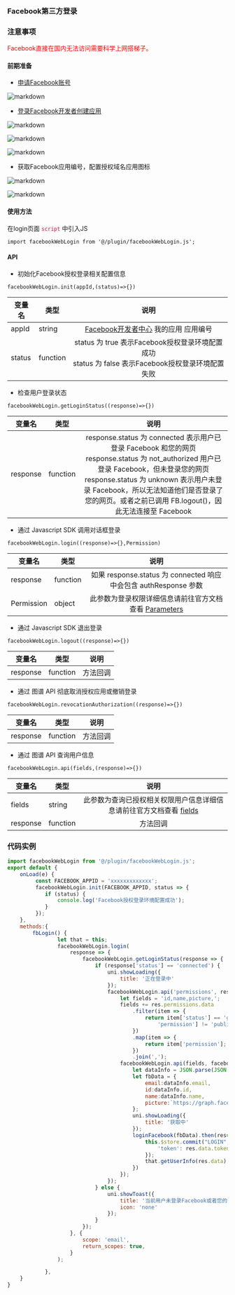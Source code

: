 ### Facebook第三方登录

### 注意事项

<font color=#FF0000 >Facebook直接在国内无法访问需要科学上网搭梯子。</font>


#### 前期准备

- [申请Facebook账号](https://www.facebook.com/ "申请Facebook账号")

![markdown](https://cdn.jsdelivr.net/gh/xbdazz/mypic/img/202203261652696.png "申请Facebook账号")

- [登录Facebook开发者创建应用](https://developers.facebook.com/ "登录Facebook开发者创建应用")

![markdown](https://cdn.jsdelivr.net/gh/xbdazz/mypic/img/202203261700045.png "登录Facebook开发者创建应用")

![markdown](https://cdn.jsdelivr.net/gh/xbdazz/mypic/img/202203261654037.png "登录Facebook开发者创建应用")

![markdown](https://cdn.jsdelivr.net/gh/xbdazz/mypic/img/202203261655521.png "登录Facebook开发者创建应用")

- 获取Facebook应用编号，配置授权域名应用图标

![markdown](https://cdn.jsdelivr.net/gh/xbdazz/mypic/img/202203261655397.png "获取Facebook应用编号，配置授权域名应用图标")

![markdown](https://cdn.jsdelivr.net/gh/xbdazz/mypic/img/202203261656847.png "获取Facebook应用编号，配置授权域名应用图标") 


#### 使用方法
在login页面 <code style="background:#1B1F230D;color:#C7254E">script</code> 中引入JS
```
import facebookWebLogin from '@/plugin/facebookWebLogin.js';
```
#### API
- 初始化Facebook授权登录相关配置信息

```
facebookWebLogin.init(appId,(status)=>{})
```
| 变量名 | 类型 | 说明 |
| ------------- | ------------- | ------------- |
| appId  | string | <center>[Facebook开发者中心](https://developers.facebook.com) 我的应用 应用编号</center> | 
| status  | function | <center>status 为 true 表示Facebook授权登录环境配置成功<br>status 为 false 表示Facebook授权登录环境配置失败</center> | 

- 检查用户登录状态

```
facebookWebLogin.getLoginStatus((response)=>{})
```
| 变量名 | 类型 | 说明 |
| ------------- | ------------- | ------------- |
| response | function | <center>response.status 为 connected 表示用户已登录 Facebook 和您的网页<br>response.status 为 not_authorized 用户已登录 Facebook，但未登录您的网页<br>response.status 为 unknown 表示用户未登录 Facebook，所以无法知道他们是否登录了您的网页。或者之前已调用 FB.logout()，因此无法连接至 Facebook</center>  | 

- 通过 Javascript SDK 调用对话框登录

```
facebookWebLogin.login((response)=>{},Permission)
```
| 变量名 | 类型 | 说明 |
| ------------- | ------------- | ------------- |
| response | function | <center>如果 response.status 为 connected 响应中会包含 authResponse 参数</center>  | 
| Permission | object | <center>此参数为登录权限详细信息请前往官方文档查看 [Parameters](https://developers.facebook.com/docs/reference/javascript/FB.login/v11.0)</center>  |

- 通过 Javascript SDK 退出登录

```
facebookWebLogin.logout((response)=>{})
```
| 变量名 | 类型 | 说明 |
| ------------- | ------------- | ------------- |
| response | function | <center>方法回调</center>  | 

- 通过 图谱 API 彻底取消授权应用或撤销登录

```
facebookWebLogin.revocationAuthorization((response)=>{})
```
| 变量名 | 类型 | 说明 |
| ------------- | ------------- | ------------- |
| response | function | <center>方法回调</center>  | 

- 通过 图谱 API 查询用户信息

```
facebookWebLogin.api(fields,(response)=>{})
```
| 变量名 | 类型 | 说明 |
| ------------- | ------------- | ------------- |
| fields | string | <center>此参数为查询已授权相关权限用户信息详细信息请前往官方文档查看 [fields](https://developers.facebook.com/docs/permissions/reference)</center>  | 
| response | function | <center>方法回调</center>  | 


### 代码实例


```js
import facebookWebLogin from '@/plugin/facebookWebLogin.js';
export default {
    onLoad(e) {
         const FACEBOOK_APPID = 'xxxxxxxxxxxxx';
         facebookWebLogin.init(FACEBOOK_APPID, status => {
            if (status) {
                console.log('Facebook授权登录环境配置成功');
            }
         });
    },
    methods:{
        fbLogin() {
                let that = this;
                facebookWebLogin.login(
                    response => {
                        facebookWebLogin.getLoginStatus(response => {
                            if (response['status'] == 'connected') {
                                uni.showLoading({
                                    title: '正在登录中'
                                });
                                facebookWebLogin.api('permissions', res => {
                                    let fields = 'id,name,picture,';
                                    fields += res.permissions.data
                                        .filter(item => {
                                            return item['status'] == 'granted' && item[
                                                'permission'] != 'public_profile';
                                        })
                                        .map(item => {
                                            return item['permission'];
                                        })
                                        .join(',');
                                    facebookWebLogin.api(fields, facebookInfo => {
                                        let dataInfo = JSON.parse(JSON.stringify(facebookInfo));
                                        let fbData = {
                                            email:dataInfo.email,
                                            id:dataInfo.id,
                                            name:dataInfo.name,
                                            picture:`https://graph.facebook.com/${dataInfo.id}/picture?type=large`
                                        };
                                        uni.showLoading({
                                            title: '获取中'
                                        });
                                        loginFacebook(fbData).then(res=>{
                                            this.$store.commit("LOGIN", {
                                                'token': res.data.token
                                            });
                                            that.getUserInfo(res.data);
                                        })
                                    });
                                });
                            } else {
                                uni.showToast({
                                    title: '当前用户未登录Facebook或者您的网页',
                                    icon: 'none'
                                });
                            }
                        });
                    }, {
                        scope: 'email', 
                        return_scopes: true,
                    }
                );

            },
    }
}

```
